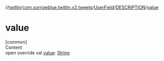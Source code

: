 //[twitlin](../../../index.md)/[com.sorrowblue.twitlin.v2.tweets](../../index.md)/[UserField](../index.md)/[DESCRIPTION](index.md)/[value](value.md)



# value  
[common]  
Content  
open override val [value](value.md): [String](https://kotlinlang.org/api/latest/jvm/stdlib/kotlin/-string/index.html)  




